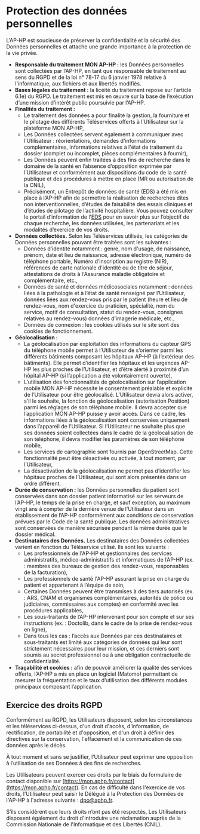 Protection des données personnelles
===================================

L’AP-HP est soucieuse de préserver la confidentialité et la sécurité des Données personnelles et attache une grande importance à la protection de la vie privée.

*   **Responsable du traitement MON AP-HP :** les Données personnelles sont collectées par l’AP-HP, en tant que responsable de traitement au sens du RGPD et de la loi n° 78-17 du 6 janvier 1978 relative à l'informatique, aux fichiers et aux libertés modifiés.
*   **Bases légales du traitement :** la licéité du traitement repose sur l’article 6.1e) du RGPD. Le traitement est mis en œuvre sur la base de l’exécution d’une mission d’intérêt public poursuivie par l’AP-HP.
*   **Finalités du traitement :**
    *   Le traitement des données a pour finalité la gestion, la fourniture et le pilotage des différents Téléservices offerts à l’Utilisateur sur la plateforme MON AP-HP,
    *   Les Données collectées servent également à communiquer avec l’Utilisateur : réorientations, demandes d'informations complémentaires, informations relatives à l'état de traitement du dossier (complet ou incomplet, pièces complémentaires à fournir),
    *   Les Données peuvent enfin traitées à des fins de recherche dans le domaine de la santé en l’absence d’opposition exprimée par l’Utilisateur et conformément aux dispositions du code de la santé publique et des procédures à mettre en place (MR ou autorisation de la CNIL),
    *   Précisément, un Entrepôt de données de santé (EDS) a été mis en place à l’AP-HP afin de permettre la réalisation de recherches dites non interventionnelles, d’études de faisabilité des essais cliniques et d’études de pilotage de l’activité hospitalière. Vous pouvez consulter le portail d’information de l’[EDS](https://eds.aphp.fr/) pour en savoir plus sur l’objectif de chaque recherche, les données utilisées, les partenariats et les modalités d’exercice de vos droits.
*   **Données collectées.** Selon les Téléservices utilisés, les catégories de Données personnelles pouvant être traitées sont les suivantes :
    *   Données d’identité notamment : genre, nom d'usage, de naissance, prénom, date et lieu de naissance, adresse électronique, numéro de téléphone portable, Numéro d’inscription au registre (NIR), références de carte nationale d'identité ou de titre de séjour, attestations de droits à l'Assurance maladie obligatoire et complémentaire, etc.,
    *   Données de santé et données médicosociales notamment : données liées à la pathologie et à l’état de santé renseigné par l’Utilisateur, données liées aux rendez-vous pris par le patient (heure et lieu de rendez-vous, nom d'exercice du praticien, spécialité, nom du service, motif de consultation, statut du rendez-vous, consignes relatives au rendez-vous) données d’imagerie médicale, etc.,
    *   Données de connexion : les cookies utilisés sur le site sont des cookies de fonctionnement.
*   **Géolocalisation :**
    *   La géolocalisation par exploitation des informations du capteur GPS du téléphone mobile permet à l’Utilisateur de s’orienter parmi les différents bâtiments composant les hôpitaux AP-HP (à l’extérieur des bâtiments). Elle permet d’identifier les hôpitaux et les urgences AP-HP les plus proches de l’Utilisateur, et d’être alerté à proximité d’un hôpital AP-HP (si l’application a été volontairement ouverte),
    *   L’utilisation des fonctionnalités de géolocalisation sur l’application mobile MON AP-HP nécessite le consentement préalable et explicite de l’Utilisateur pour être géolocalisé. L’Utilisateur devra alors activer, s’il le souhaite, la fonction de géolocalisation (autorisation Position) parmi les réglages de son téléphone mobile. Il devra accepter que l’application MON AP-HP puisse y avoir accès. Dans ce cadre, les informations liées à la géolocalisation sont conservées uniquement dans l’appareil de l’Utilisateur. Si l’Utilisateur ne souhaite plus que ses données soient collectées dans le cadre de la géolocalisation de son téléphone, il devra modifier les paramètres de son téléphone mobile,
    *   Les services de cartographie sont fournis par OpenStreetMap. Cette fonctionnalité peut être désactivée ou activée, à tout moment, par l’Utilisateur,
    *   La désactivation de la géolocalisation ne permet pas d’identifier les hôpitaux proches de l’Utilisateur, qui sont alors présentés dans un ordre différent.
*   **Durée de conservation :** les Données personnelles du patient sont conservées dans son dossier patient informatisé sur les serveurs de l’AP-HP, le temps de la prise en charge, et sauf exception, au maximum vingt ans à compter de la dernière venue de l’Utilisateur dans un établissement de l’AP-HP conformément aux conditions de conservation prévues par le Code de la santé publique. Les données administratives sont conservées de manière sécurisée pendant la même durée que le dossier médical.
*   **Destinataires des Données.** Les destinataires des Données collectées varient en fonction du Téléservice utilisé. Ils sont les suivants :
    *   Les professionnels de l'AP-HP et gestionnaires des services administratifs, médico-administratifs et informatiques de l’AP-HP (ex. : membres des bureaux de gestion des rendez-vous, responsables de la facturation),
    *   Les professionnels de santé l'AP-HP assurant la prise en charge du patient et appartenant à l’équipe de soin,
    *   Certaines Données peuvent être transmises à des tiers autorisés (ex. : ARS, CNAM et organismes complémentaires, autorités de police ou judiciaires, commissaires aux comptes) en conformité avec les procédures applicables,
    *   Les sous-traitants de l’AP-HP intervenant pour son compte et sur ses instructions (ex. : Doctolib, dans le cadre de la prise de rendez-vous en ligne),
    *   Dans tous les cas : l’accès aux Données par ces destinataires et sous-traitants est limité aux catégories de données qui leur sont strictement nécessaires pour leur mission, et ces derniers sont soumis au secret professionnel ou à une obligation contractuelle de confidentialité.
*   **Traçabilité et cookies :** afin de pouvoir améliorer la qualité des services offerts, l’AP-HP a mis en place un logiciel (Matomo) permettant de mesurer la fréquentation et le taux d’utilisation des différents modules principaux composant l’application.

Exercice des droits RGPD
------------------------

Conformément au RGPD, les Utilisateurs disposent, selon les circonstances et les téléservices ci-dessus, d'un droit d'accès, d’information, de rectification, de portabilité et d'opposition, et d'un droit à définir des directives sur la conservation, l'effacement et la communication de ces données après le décès.

À tout moment et sans se justifier, l’Utilisateur peut exprimer une opposition à l’utilisation de ses Données à des fins de recherches.

Les Utilisateurs peuvent exercer ces droits par le biais du formulaire de contact disponible sur [https://mon.aphp.fr/contact](https://mon.aphp.fr/contact). En cas de difficulté dans l'exercice de vos droits, l’Utilisateur peut saisir le Délégué à la Protection des Données de l'AP-HP à l'adresse suivante : [dpo@aphp.fr](mailto:dpo@aphp.fr).

S’ils considèrent que leurs droits n’ont pas été respectés, Les Utilisateurs disposent également du droit d'introduire une réclamation auprès de la Commission Nationale de l'Informatique et des Libertés (CNIL).